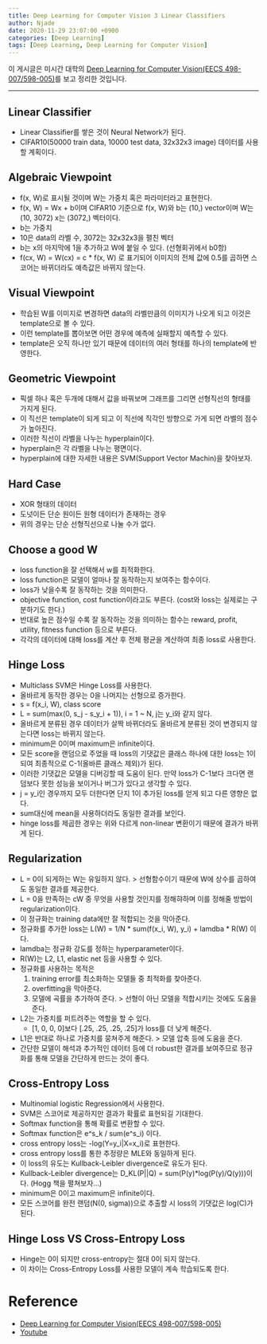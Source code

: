 ```yaml
---
title: Deep Learning for Computer Vision 3 Linear Classifiers
author: Njade
date: 2020-11-29 23:07:00 +0900
categories: [Deep Learning]
tags: [Deep Learning, Deep Learning for Computer Vision]
---
```


이 게시글은 미시간 대학의 [Deep Learning for Computer Vision(EECS 498-007/598-005)](https://web.eecs.umich.edu/~justincj/teaching/eecs498/FA2020/)를 보고 정리한 것입니다.

---

## Linear Classifier
- Linear Classifier를 쌓은 것이 Neural Network가 된다.
- CIFAR10(50000 train data, 10000 test data, 32x32x3 image) 데이터를 사용할 계획이다.

## Algebraic Viewpoint
- f(x, W)로 표시될 것이며 W는 가중치 혹은 파라미터라고 표현한다.
- f(x, W) = Wx + b이며 CIFAR10 기준으로 f(x, W)와 b는 (10,) vector이며 W는 (10, 3072) x는 (3072,) 벡터이다.
- b는 가중치
- 10은 data의 라벨 수, 3072는 32x32x3을 펼친 벡터
- b는 x의 마지막에 1을 추가하고 W에 붙일 수 있다. (선형회귀에서 b0항)
- f(cx, W) = W(cx) = c * f(x, W) 로 표기되어 이미지의 전체 값에 0.5를 곱하면 스코어는 바뀌더라도 예측값은 바뀌지 않는다.

## Visual Viewpoint
- 학습된 W를 이미지로 변경하면 data의 라벨만큼의 이미지가 나오게 되고 이것은 template으로 볼 수 있다.
- 이런 template를 뽑아보면 어떤 경우에 예측에 실패할지 예측할 수 있다.
- template은 오직 하나만 있기 때문에 데이터의 여러 형태를 하나의 template에 반영한다.

## Geometric Viewpoint
- 픽셀 하나 혹은 두개에 대해서 값을 바꿔보며 그래프를 그리면 선형직선의 형태를 가지게 된다.
- 이 직선은 template이 되게 되고 이 직선에 직각인 방향으로 가게 되면 라벨의 점수가 높아진다.
- 이러한 직선이 라벨을 나누는 hyperplain이다.
- hyperplain은 각 라벨을 나누는 평면이다.
- hyperplain에 대한 자세한 내용은 SVM(Support Vector Machin)을 찾아보자.

## Hard Case
- XOR 형태의 데이터
- 도넛이든 단순 원이든 원형 데이터가 존재하는 경우
- 위의 경우는 단순 선형직선으로 나눌 수가 없다.

## Choose a good W
- loss function을 잘 선택해서 w를 최적화한다.
- loss function은 모델이 얼마나 잘 동작하는지 보여주는 함수이다.
- loss가 낮을수록 잘 동작하는 것을 의미한다.
- objective function, cost function이라고도 부른다. (cost와 loss는 실제로는 구분하기도 한다.)
- 반대로 높은 점수일 수록 잘 동작하는 것을 의미하는 함수는 reward, profit, utility, fitness function 등으로 부른다.
- 각각의 데이터에 대해 loss를 계산 후 전체 평균을 계산하여 최종 loss로 사용한다.

## Hinge Loss
- Multiclass SVM은 Hinge Loss를 사용한다.
- 올바르게 동작한 경우는 0을 나머지는 선형으로 증가한다.
- s = f(x_i, W), class score
- L = sum(max(0, s_j - s_y_i + 1)), i = 1 ~ N, j는 y_i와 같지 않다.
- 올바르게 분류된 경우 데이터가 살짝 바뀌더라도 올바르게 분류된 것이 변경되지 않는다면 loss는 바뀌지 않는다.
- minimum은 0이며 maximum은 infinite이다.
- 모든 score을 랜덤으로 주었을 때 loss의 기댓값은 클래스 하나에 대한 loss는 1이되여 최종적으로 C-1(올바른 클래스 제외)가 된다.
- 이러한 기댓값은 모델을 디버깅할 때 도움이 된다. 만약 loss가 C-1보다 크다면 랜덤보다 못한 성능을 보이거나 버그가 있다고 생각할 수 있다.
- j = y_i인 경우까지 모두 더한다면 단지 1이 추가된 loss를 얻게 되고 다른 영향은 없다.
- sum대신에 mean을 사용하더라도 동일한 결과를 보인다.
- hinge loss를 제곱한 경우는 위와 다르게 non-linear 변환이기 때문에 결과가 바뀌게 된다.

## Regularization
- L = 0이 되게하는 W는 유일하지 않다. > 선형함수이기 때문에 W에 상수를 곱하여도 동일한 결과를 제공한다.
- L = 0을 만족하는 cW 중 무엇을 사용할 것인지를 정해햐하며 이를 정해줄 방법이 regularization이다.
- 이 정규화는 training data에만 잘 적합되는 것을 막아준다.
- 정규화를 추가한 loss는 L(W) = 1/N * sum(f(x_i, W), y_i) + lamdba * R(W) 이다.
- lamdba는 정규화 강도를 정하는 hyperparameter이다.
- R(W)는 L2, L1, elastic net 등을 사용할 수 있다.
- 정규화를 사용하는 목적은 
    1. training error를 최소화하는 모델들 중 최적화를 찾아준다.
    2. overfitting을 막아준다.
    3. 모델에 곡률을 추가하여 준다. > 선형이 아닌 모델을 적합시키는 것에도 도움을 준다.
- L2는 가중치를 퍼트려주는 역할을 할 수 있다. 
    - [1, 0, 0, 0]보다 [.25, .25, .25, .25]가 loss를 더 낮게 해준다.
- L1은 반대로 하나로 가중치를 뭉쳐주게 해준다. > 모델 압축 등에 도움을 준다.
- 간단한 모델이 해석과 추가적인 데이터 등에 더 robust한 결과를 보여주므로 정규화를 통해 모델을 간단하게 만드는 것이 좋다.

## Cross-Entropy Loss
- Multinomial logistic Regression에서 사용한다.
- SVM은 스코어로 제공하지만 결과가 확률로 표현되길 기대한다.
- Softmax function을 통해 확률로 변환할 수 있다.
- Softmax function은 e^s_k / sum(e^s_i) 이다.
- cross entropy loss는 -log(Y=y_i\|X=x_i)로 표현한다.
- cross entropy loss를 통한 추정량은 MLE와 동일하게 된다.
- 이 loss의 유도는 Kullback-Leibler divergence로 유도가 된다.
- Kullback-Leibler divergence는 D_KL(P\|\|Q) = sum(P(y)*log(P(y)/Q(y)))이다. (Hogg 책을 펼쳐보자...)
- minimum은 0이고 maximum은 infinite이다.
- 모든 스코어를 완전 랜덤(N(0, sigma))으로 추출할 시 loss의 기댓값은 log(C)가 된다.

## Hinge Loss VS Cross-Entropy Loss
- Hinge는 0이 되지만 cross-entropy는 절대 0이 되지 않는다.
- 이 차이는 Cross-Entropy Loss를 사용한 모델이 계속 학습되도록 한다.


# Reference
- [Deep Learning for Computer Vision(EECS 498-007/598-005)](https://web.eecs.umich.edu/~justincj/teaching/eecs498/FA2020/)
- [Youtube](https://www.youtube.com/watch?v=dJYGatp4SvA&list=PL5-TkQAfAZFbzxjBHtzdVCWE0Zbhomg7r)
